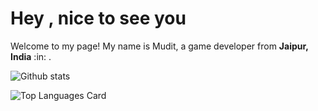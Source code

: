 # Hey , nice to see you

Welcome to my page!
My name is Mudit, a game developer from **Jaipur, India** :in: .

![Github stats](https://github-readme-stats.vercel.app/api?username=MuditN&theme=prussian&show_icons=true&count_private=true)

![Top Languages Card](https://github-readme-stats.vercel.app/api/top-langs/?username=MuditN&layout=compact)

<!--
**MuditN/MuditN** is a ✨ _special_ ✨ repository because its `README.md` (this file) appears on your GitHub profile.

Here are some ideas to get you started:

- 🔭 I’m currently working on ...
- 🌱 I’m currently learning ...
- 👯 I’m looking to collaborate on ...
- 🤔 I’m looking for help with ...
- 💬 Ask me about ...
- 📫 How to reach me: ...
- 😄 Pronouns: ...
- ⚡ Fun fact: ...
-->
